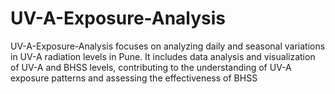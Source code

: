 # UV-A-Exposure-Analysis
UV-A-Exposure-Analysis focuses on analyzing daily and seasonal variations in UV-A radiation levels in Pune. It includes data analysis and visualization of UV-A and BHSS levels, contributing to the understanding of UV-A exposure patterns and assessing the effectiveness of BHSS

